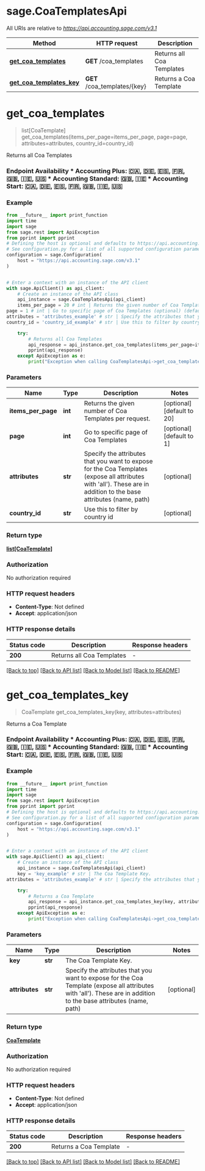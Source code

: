 # sage.CoaTemplatesApi

All URIs are relative to *https://api.accounting.sage.com/v3.1*

Method | HTTP request | Description
------------- | ------------- | -------------
[**get_coa_templates**](CoaTemplatesApi.md#get_coa_templates) | **GET** /coa_templates | Returns all Coa Templates
[**get_coa_templates_key**](CoaTemplatesApi.md#get_coa_templates_key) | **GET** /coa_templates/{key} | Returns a Coa Template


# **get_coa_templates**
> list[CoaTemplate] get_coa_templates(items_per_page=items_per_page, page=page, attributes=attributes, country_id=country_id)

Returns all Coa Templates

### Endpoint Availability  * Accounting Plus: 🇨🇦, 🇩🇪, 🇪🇸, 🇫🇷, 🇬🇧, 🇮🇪, 🇺🇸 * Accounting Standard: 🇬🇧, 🇮🇪 * Accounting Start: 🇨🇦, 🇩🇪, 🇪🇸, 🇫🇷, 🇬🇧, 🇮🇪, 🇺🇸

### Example

```python
from __future__ import print_function
import time
import sage
from sage.rest import ApiException
from pprint import pprint
# Defining the host is optional and defaults to https://api.accounting.sage.com/v3.1
# See configuration.py for a list of all supported configuration parameters.
configuration = sage.Configuration(
    host = "https://api.accounting.sage.com/v3.1"
)


# Enter a context with an instance of the API client
with sage.ApiClient() as api_client:
    # Create an instance of the API class
    api_instance = sage.CoaTemplatesApi(api_client)
    items_per_page = 20 # int | Returns the given number of Coa Templates per request. (optional) (default to 20)
page = 1 # int | Go to specific page of Coa Templates (optional) (default to 1)
attributes = 'attributes_example' # str | Specify the attributes that you want to expose for the Coa Templates (expose all attributes with 'all'). These are in addition to the base attributes (name, path) (optional)
country_id = 'country_id_example' # str | Use this to filter by country id (optional)

    try:
        # Returns all Coa Templates
        api_response = api_instance.get_coa_templates(items_per_page=items_per_page, page=page, attributes=attributes, country_id=country_id)
        pprint(api_response)
    except ApiException as e:
        print("Exception when calling CoaTemplatesApi->get_coa_templates: %s\n" % e)
```

### Parameters

Name | Type | Description  | Notes
------------- | ------------- | ------------- | -------------
 **items_per_page** | **int**| Returns the given number of Coa Templates per request. | [optional] [default to 20]
 **page** | **int**| Go to specific page of Coa Templates | [optional] [default to 1]
 **attributes** | **str**| Specify the attributes that you want to expose for the Coa Templates (expose all attributes with &#39;all&#39;). These are in addition to the base attributes (name, path) | [optional] 
 **country_id** | **str**| Use this to filter by country id | [optional] 

### Return type

[**list[CoaTemplate]**](CoaTemplate.md)

### Authorization

No authorization required

### HTTP request headers

 - **Content-Type**: Not defined
 - **Accept**: application/json

### HTTP response details
| Status code | Description | Response headers |
|-------------|-------------|------------------|
**200** | Returns all Coa Templates |  -  |

[[Back to top]](#) [[Back to API list]](../README.md#documentation-for-api-endpoints) [[Back to Model list]](../README.md#documentation-for-models) [[Back to README]](../README.md)

# **get_coa_templates_key**
> CoaTemplate get_coa_templates_key(key, attributes=attributes)

Returns a Coa Template

### Endpoint Availability  * Accounting Plus: 🇨🇦, 🇩🇪, 🇪🇸, 🇫🇷, 🇬🇧, 🇮🇪, 🇺🇸 * Accounting Standard: 🇬🇧, 🇮🇪 * Accounting Start: 🇨🇦, 🇩🇪, 🇪🇸, 🇫🇷, 🇬🇧, 🇮🇪, 🇺🇸

### Example

```python
from __future__ import print_function
import time
import sage
from sage.rest import ApiException
from pprint import pprint
# Defining the host is optional and defaults to https://api.accounting.sage.com/v3.1
# See configuration.py for a list of all supported configuration parameters.
configuration = sage.Configuration(
    host = "https://api.accounting.sage.com/v3.1"
)


# Enter a context with an instance of the API client
with sage.ApiClient() as api_client:
    # Create an instance of the API class
    api_instance = sage.CoaTemplatesApi(api_client)
    key = 'key_example' # str | The Coa Template Key.
attributes = 'attributes_example' # str | Specify the attributes that you want to expose for the Coa Template (expose all attributes with 'all'). These are in addition to the base attributes (name, path) (optional)

    try:
        # Returns a Coa Template
        api_response = api_instance.get_coa_templates_key(key, attributes=attributes)
        pprint(api_response)
    except ApiException as e:
        print("Exception when calling CoaTemplatesApi->get_coa_templates_key: %s\n" % e)
```

### Parameters

Name | Type | Description  | Notes
------------- | ------------- | ------------- | -------------
 **key** | **str**| The Coa Template Key. | 
 **attributes** | **str**| Specify the attributes that you want to expose for the Coa Template (expose all attributes with &#39;all&#39;). These are in addition to the base attributes (name, path) | [optional] 

### Return type

[**CoaTemplate**](CoaTemplate.md)

### Authorization

No authorization required

### HTTP request headers

 - **Content-Type**: Not defined
 - **Accept**: application/json

### HTTP response details
| Status code | Description | Response headers |
|-------------|-------------|------------------|
**200** | Returns a Coa Template |  -  |

[[Back to top]](#) [[Back to API list]](../README.md#documentation-for-api-endpoints) [[Back to Model list]](../README.md#documentation-for-models) [[Back to README]](../README.md)


